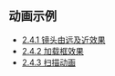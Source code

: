 ## 动画示例

- [2.4.1 镜头由远及近效果](../../../src/main/java/cn/kk/elementary/anim/fragment/ScaleAnimFragment.kt)
- [2.4.2 加载框效果]()
- [2.4.3 扫描动画]()